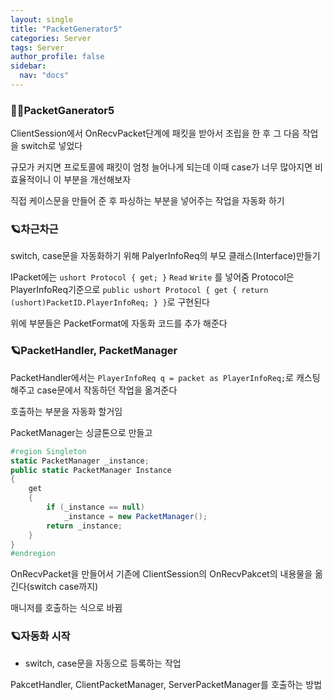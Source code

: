 ```yaml
---
layout: single
title: "PacketGenerator5"
categories: Server
tags: Server
author_profile: false
sidebar:
  nav: "docs"
---
```



### 🙇‍♀️PacketGanerator5


ClientSession에서 OnRecvPacket단계에 패킷을 받아서 조립을 한 후 그 다음 작업을 switch로 넣었다

규모가 커지면 프로토콜에 패킷이 엄청 늘어나게 되는데 이때 case가 너무 많아지면 비효율적이니 이 부분을 개선해보자

직접 케이스문을 만들어 준 후 파싱하는 부분을 넣어주는 작업을 자동화 하기


### 🪐차근차근


switch, case문을 자동화하기 위해 PalyerInfoReq의 부모 클래스(Interface)만들기

IPacket에는 `ushort Protocol { get; }` `Read` `Write` 를 넣어줌
Protocol은 PlayerInfoReq기준으로 `public ushort Protocol { get { return (ushort)PacketID.PlayerInfoReq; } }`로 구현된다

위에 부분들은 PacketFormat에 자동화 코드를 추가 해준다




### 🪐PacketHandler, PacketManager


PacketHandler에서는 `PlayerInfoReq q = packet as PlayerInfoReq;`로 캐스팅해주고
case문에서 작동하던 작업을 옮겨준다

호출하는 부분을 자동화 할거임


PacketManager는 싱글톤으로 만들고

```cs
#region Singleton
static PacketManager _instance;
public static PacketManager Instance
{
    get
    {
        if (_instance == null)
            _instance = new PacketManager();
        return _instance;
    }
}
#endregion
```

OnRecvPacket을 만들어서 기존에 ClientSession의 OnRecvPakcet의 내용물을 옮긴다(switch case까지)

매니저를 호출하는 식으로 바뀜



### 🪐자동화 시작

* switch, case문을 자동으로 등록하는 작업

PakcetHandler, ClientPacketManager, ServerPacketManager를 호출하는 방법








